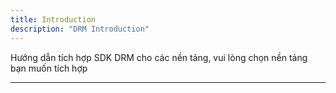 ```yaml
---
title: Introduction
description: "DRM Introduction"
---
```


Hướng dẫn tích hợp SDK DRM cho các nền tảng, vui lòng chọn nền tảng bạn muốn tích hợp

---

<!-- import Jump from '@site/src/components/Jump'; -->

<!-- <Jump to="/docs/drm/guide/android">Android</Jump> -->
<!-- <Jump to="/docs/drm/guide/ios">Ios</Jump> -->
<!-- <Jump to="/docs/drm/guide/web">Web</Jump> -->
